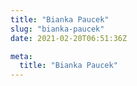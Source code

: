 ```yaml
---
title: "Bianka Paucek"
slug: "bianka-paucek"
date: 2021-02-20T06:51:36Z

meta:
  title: "Bianka Paucek"
---
```


